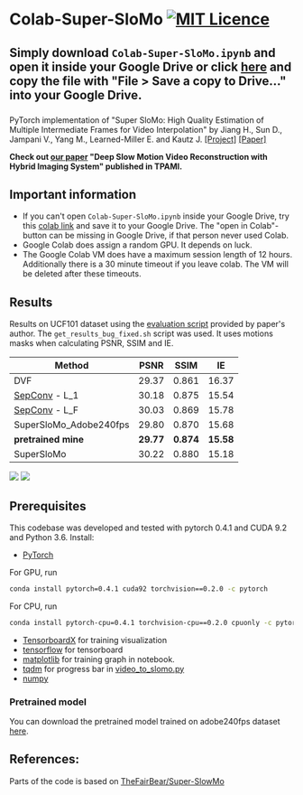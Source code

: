 # Colab-Super-SloMo [![MIT Licence](https://badges.frapsoft.com/os/mit/mit.svg?v=103)](https://opensource.org/licenses/mit-license.php)
## Simply download `Colab-Super-SloMo.ipynb` and open it inside your Google Drive or click [here](https://colab.research.google.com/drive/12aoEcer6NEAxD8yvALcKcshXEPrNH_hd?usp=sharing) and copy the file with "File > Save a copy to Drive..." into your Google Drive. 
### 

PyTorch implementation of "Super SloMo: High Quality Estimation of Multiple Intermediate Frames for Video Interpolation" by Jiang H., Sun D., Jampani V., Yang M., Learned-Miller E. and Kautz J. [[Project]](https://people.cs.umass.edu/~hzjiang/projects/superslomo/) [[Paper]](https://arxiv.org/abs/1712.00080)

__Check out [our paper](https://github.com/avinashpaliwal/Deep-SloMo) "Deep Slow Motion Video Reconstruction with Hybrid Imaging System" published in TPAMI.__

## Important information

- If you can't open `Colab-Super-SloMo.ipynb` inside your Google Drive, try this [colab link](https://colab.research.google.com/drive/12aoEcer6NEAxD8yvALcKcshXEPrNH_hd?usp=sharing) and save it to your Google Drive. The "open in Colab"-button can be missing in Google Drive, if that person never used Colab.
- Google Colab does assign a random GPU. It depends on luck.
- The Google Colab VM does have a maximum session length of 12 hours. Additionally there is a 30 minute timeout if you leave colab. The VM will be deleted after these timeouts.

## Results
Results on UCF101 dataset using the [evaluation script](https://people.cs.umass.edu/~hzjiang/projects/superslomo/UCF101_results.zip) provided by paper's author. The `get_results_bug_fixed.sh` script was used. It uses motions masks when calculating PSNR, SSIM and IE.

| Method | PSNR | SSIM | IE |
|------|:-----:|:-----:|:-----:|
| DVF | 29.37 | 0.861 | 16.37 |
| [SepConv](https://github.com/sniklaus/pytorch-sepconv) - L_1 | 30.18 | 0.875 | 15.54 |
| [SepConv](https://github.com/sniklaus/pytorch-sepconv) - L_F | 30.03 | 0.869 | 15.78 |
| SuperSloMo_Adobe240fps | 29.80 | 0.870 | 15.68 |
| **pretrained mine** | **29.77** | **0.874** | **15.58** |
| SuperSloMo | 30.22 | 0.880 | 15.18 |


<img src='./misc/original.gif'>
<img src='./misc/slomo.gif'>

## Prerequisites
This codebase was developed and tested with pytorch 0.4.1 and CUDA 9.2 and Python 3.6.
Install:
* [PyTorch](https://pytorch.org/get-started/previous-versions/)

For GPU, run
```bash
conda install pytorch=0.4.1 cuda92 torchvision==0.2.0 -c pytorch
```
For CPU, run
```bash
conda install pytorch-cpu=0.4.1 torchvision-cpu==0.2.0 cpuonly -c pytorch
```
* [TensorboardX](https://github.com/lanpa/tensorboardX) for training visualization
* [tensorflow](https://www.tensorflow.org/install/) for tensorboard
* [matplotlib](https://matplotlib.org/users/installing.html) for training graph in notebook.
* [tqdm](https://pypi.org/project/tqdm/) for progress bar in [video_to_slomo.py](video_to_slomo.py)
* [numpy](https://scipy.org/install.html)

### Pretrained model
You can download the pretrained model trained on adobe240fps dataset [here](https://drive.google.com/open?id=1IvobLDbRiBgZr3ryCRrWL8xDbMZ-KnpF).


## References:
Parts of the code is based on [TheFairBear/Super-SlowMo](https://github.com/TheFairBear/Super-SlowMo)

